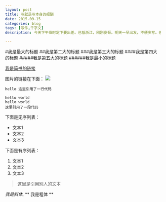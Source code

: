 ```yaml
---
layout: post
title: 写就是写本身的报酬
date: 2015-09-15
categories: blog
tags: [写作,千字文]
description: 今天下午临时定下要出差。已抵浙江，刚刚安顿。明天一早出发，不便多写。但会在工作之余尽量写。写不是义务，写本身就是写的报酬。

---
```


#我是最大的标题
##我是第二大的标题
###我是第三大的标题
####我是第四大的标题
#####我是第五大的标题
######我是最小的标题

[我是简书的链接](www.jianshu.com)

图片的链接在下面：
![](http://upload-images.jianshu.io/upload_images/2162321-8efb591565748251.jpg?imageMogr2/auto-orient/strip%7CimageView2/2/w/1240)

`hello 这里引用了一行代码`

```
hello world
hello world
这里引用了一段代码
```


下面是无序列表：
- 文本1
- 文本2
- 文本3

下面是有序列表：
1. 文本1
2. 文本2
3. 文本3

>  这里是引用别人的文本

*我是斜体*,
** 我是粗体 **














